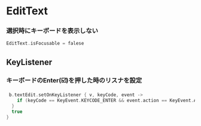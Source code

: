 # EditText

### 選択時にキーボードを表示しない

```kotlin
EditText.isFocusable = falese
```

## KeyListener

### キーボードのEnter(☑️)を押した時のリスナを設定

```kotlin
 b.textEdit.setOnKeyListener { v, keyCode, event ->
    if (keyCode == KeyEvent.KEYCODE_ENTER && event.action == KeyEvent.ACTION_DOWN){                            println(b.textEdit.text.toString())
  }
  true
}
```
